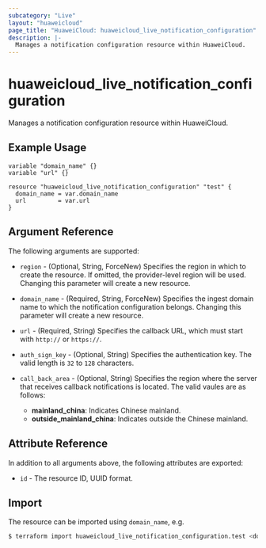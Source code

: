 ```yaml
---
subcategory: "Live"
layout: "huaweicloud"
page_title: "HuaweiCloud: huaweicloud_live_notification_configuration"
description: |-
  Manages a notification configuration resource within HuaweiCloud.
---
```


# huaweicloud_live_notification_configuration

Manages a notification configuration resource within HuaweiCloud.

## Example Usage

```hcl
variable "domain_name" {}
variable "url" {}

resource "huaweicloud_live_notification_configuration" "test" {
  domain_name = var.domain_name
  url         = var.url
}
```

## Argument Reference

The following arguments are supported:

* `region` - (Optional, String, ForceNew) Specifies the region in which to create the resource.
  If omitted, the provider-level region will be used.
  Changing this parameter will create a new resource.

* `domain_name` - (Required, String, ForceNew) Specifies the ingest domain name to which the notification configuration
  belongs.
  Changing this parameter will create a new resource.

* `url` - (Required, String) Specifies the callback URL, which must start with `http://` or `https://`.

* `auth_sign_key` - (Optional, String) Specifies the authentication key.
  The valid length is `32` to `128` characters.

* `call_back_area` - (Optional, String) Specifies the region where the server that receives callback notifications
  is located.
  The valid vaules are as follows:
  + **mainland_china**: Indicates Chinese mainland.
  + **outside_mainland_china**: Indicates outside the Chinese mainland.

## Attribute Reference

In addition to all arguments above, the following attributes are exported:

* `id` - The resource ID, UUID format.

## Import

The resource can be imported using `domain_name`, e.g.

```bash
$ terraform import huaweicloud_live_notification_configuration.test <domain_name>
```
